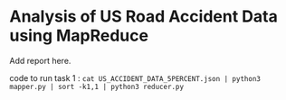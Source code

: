 # Analysis of US Road Accident Data using MapReduce
Add report here.

code to run task 1 : ```cat US_ACCIDENT_DATA_5PERCENT.json | python3 mapper.py | sort -k1,1 | python3 reducer.py```
